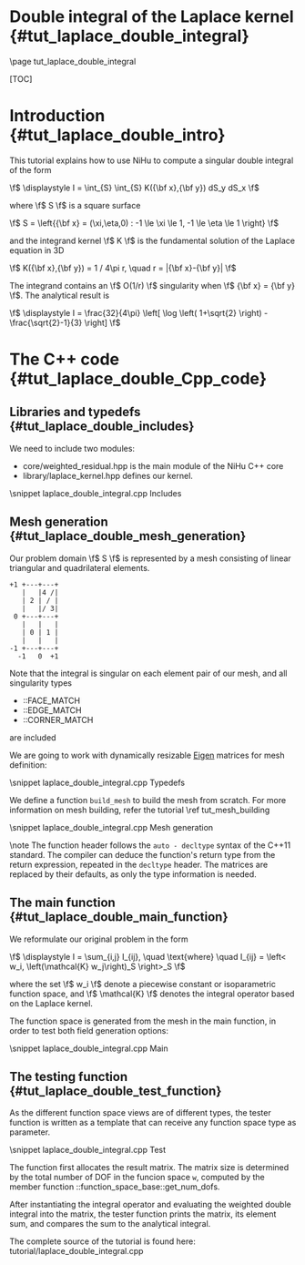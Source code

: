 Double integral of the Laplace kernel {#tut_laplace_double_integral}
=====================================

\page tut_laplace_double_integral

[Eigen]:http://eigen.tuxfamily.org/index.php?title=Main_Page

[TOC]

Introduction {#tut_laplace_double_intro}
============

This tutorial explains how to use NiHu to compute a singular double integral of the form

\f$
\displaystyle
I = \int_{S} \int_{S} K({\bf x},{\bf y}) dS_y dS_x
\f$

where \f$ S \f$ is a square surface

\f$ S = \left\{{\bf x} = (\xi,\eta,0) : -1 \le \xi \le 1, -1 \le \eta \le 1 \right\} \f$

and the integrand kernel \f$ K \f$ is the fundamental solution of the Laplace equation in 3D

\f$ K({\bf x},{\bf y}) = 1 / 4\pi r, \quad r = |{\bf x}-{\bf y}| \f$

The integrand contains an \f$ O(1/r) \f$ singularity when \f$ {\bf x} = {\bf y} \f$. The analytical result is

\f$
\displaystyle
I = \frac{32}{4\pi} \left[ \log \left( 1+\sqrt{2} \right) - \frac{\sqrt{2}-1}{3} \right]
\f$


The C++ code {#tut_laplace_double_Cpp_code}
============

Libraries and typedefs {#tut_laplace_double_includes}
----------------------

We need to include two modules:
- core/weighted_residual.hpp is the main module of the NiHu C++ core
- library/laplace_kernel.hpp defines our kernel.

\snippet laplace_double_integral.cpp Includes

Mesh generation {#tut_laplace_double_mesh_generation}
---------------

Our problem domain \f$ S \f$ is represented by a mesh consisting of linear triangular and quadrilateral elements.
~~~~~~~~~
+1 +---+---+
   |   |4 /|
   | 2 | / |
   |   |/ 3|
 0 +---+---+
   |   |   |
   | 0 | 1 |
   |   |   |
-1 +---+---+
  -1   0  +1
~~~~~~~~~
Note that the integral is singular on each element pair of our mesh, and all singularity types
- ::FACE_MATCH
- ::EDGE_MATCH
- ::CORNER_MATCH

are included

We are going to work with dynamically resizable [Eigen] matrices for mesh definition:

\snippet laplace_double_integral.cpp Typedefs


We define a function `build_mesh` to build the mesh from scratch. For more information on mesh building, refer the tutorial \ref tut_mesh_building

\snippet laplace_double_integral.cpp Mesh generation

\note The function header follows the `auto - decltype` syntax of the C++11 standard.
The compiler can deduce the function's return type from the return expression, repeated in the `decltype` header.
The matrices are replaced by their defaults, as only the type information is needed.

The main function {#tut_laplace_double_main_function}
-----------------

We reformulate our original problem in the form

\f$
\displaystyle
I = \sum_{i,j} I_{ij}, \quad \text{where} \quad
I_{ij} = \left< w_i, \left(\mathcal{K} w_j\right)_S \right>_S
\f$

where the set \f$ w_i \f$ denote a piecewise constant or isoparametric function space, and \f$ \mathcal{K} \f$ denotes the integral operator based on the Laplace kernel.

The function space is generated from the mesh in the main function, in order to test both field generation options:

\snippet laplace_double_integral.cpp Main


The testing function {#tut_laplace_double_test_function}
--------------------

As the different function space views are of different types, the tester function is written as a template that can receive any function space type as parameter.

\snippet laplace_double_integral.cpp Test

The function first allocates the result matrix. The matrix size is determined by the total number of DOF in the funcion space `w`, computed by the member function ::function_space_base::get_num_dofs.

After instantiating the integral operator and evaluating the weighted double integral into the matrix, the tester function prints the matrix, its element sum, and compares the sum to the analytical integral.

The complete source of the tutorial is found here: tutorial/laplace_double_integral.cpp


